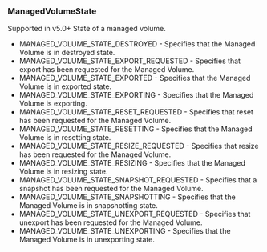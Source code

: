 ### ManagedVolumeState
Supported in v5.0+
State of a managed volume.

- MANAGED_VOLUME_STATE_DESTROYED - Specifies that the Managed Volume is in destroyed state.
- MANAGED_VOLUME_STATE_EXPORT_REQUESTED - Specifies that export has been requested for the Managed Volume.
- MANAGED_VOLUME_STATE_EXPORTED - Specifies that the Managed Volume is in exported state.
- MANAGED_VOLUME_STATE_EXPORTING - Specifies that the Managed Volume is exporting.
- MANAGED_VOLUME_STATE_RESET_REQUESTED - Specifies that reset has been requested for the Managed Volume.
- MANAGED_VOLUME_STATE_RESETTING - Specifies that the Managed Volume is in resetting state.
- MANAGED_VOLUME_STATE_RESIZE_REQUESTED - Specifies that resize has been requested for the Managed Volume.
- MANAGED_VOLUME_STATE_RESIZING - Specifies that the Managed Volume is in resizing state.
- MANAGED_VOLUME_STATE_SNAPSHOT_REQUESTED - Specifies that a snapshot has been requested for the Managed Volume.
- MANAGED_VOLUME_STATE_SNAPSHOTTING - Specifies that the Managed Volume is in snapshotting state.
- MANAGED_VOLUME_STATE_UNEXPORT_REQUESTED - Specifies that unexport has been requested for the Managed Volume.
- MANAGED_VOLUME_STATE_UNEXPORTING - Specifies that the Managed Volume is in unexporting state.
